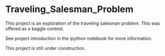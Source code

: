# Traveling_Salesman_Problem
This project is an exploration of the traveling salesman problem. This was offered as a kaggle contest.

See project introduction in the ipython notebook for more information.

This project is still under construction.
